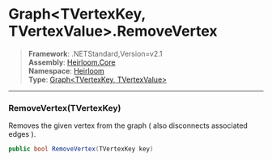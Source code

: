 # Graph\<TVertexKey, TVertexValue>.RemoveVertex

> **Framework**: .NETStandard,Version=v2.1  
> **Assembly**: [Heirloom.Core][0]  
> **Namespace**: [Heirloom][0]  
> **Type**: [Graph\<TVertexKey, TVertexValue>][1]

--------------------------------------------------------------------------------

### RemoveVertex(TVertexKey)

Removes the given vertex from the graph ( also disconnects associated edges ).

```cs
public bool RemoveVertex(TVertexKey key)
```

[0]: ../Heirloom.Core.md
[1]: Heirloom.Graph[TVertexKey,TVertexValue].md
